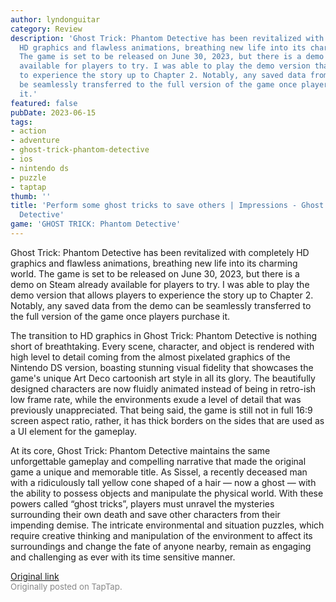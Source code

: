 ```yaml
---
author: lyndonguitar
category: Review
description: 'Ghost Trick: Phantom Detective has been revitalized with completely
  HD graphics and flawless animations, breathing new life into its charming world.
  The game is set to be released on June 30, 2023, but there is a demo on Steam already
  available for players to try. I was able to play the demo version that allows players
  to experience the story up to Chapter 2. Notably, any saved data from the demo can
  be seamlessly transferred to the full version of the game once players purchase
  it.'
featured: false
pubDate: 2023-06-15
tags:
- action
- adventure
- ghost-trick-phantom-detective
- ios
- nintendo ds
- puzzle
- taptap
thumb: ''
title: 'Perform some ghost tricks to save others | Impressions - Ghost Trick: Phantom
  Detective'
game: 'GHOST TRICK: Phantom Detective'
---
```

Ghost Trick: Phantom Detective has been revitalized with completely HD graphics and flawless animations, breathing new life into its charming world. The game is set to be released on June 30, 2023, but there is a demo on Steam already available for players to try. I was able to play the demo version that allows players to experience the story up to Chapter 2. Notably, any saved data from the demo can be seamlessly transferred to the full version of the game once players purchase it.

The transition to HD graphics in Ghost Trick: Phantom Detective is nothing short of breathtaking. Every scene, character, and object is rendered with high level to detail coming from the almost pixelated graphics of the Nintendo DS version, boasting stunning visual fidelity that showcases the game's unique Art Deco cartoonish art style in all its glory. The beautifully designed characters are now fluidly animated instead of being in retro-ish low frame rate, while the environments exude a level of detail that was previously unappreciated.  That being said, the game is still not in full 16:9 screen aspect ratio, rather, it has thick borders on the sides that are used as a UI element for the gameplay.

At its core, Ghost Trick: Phantom Detective maintains the same unforgettable gameplay and compelling narrative that made the original game a unique and memorable title. As Sissel, a recently deceased man with a ridiculously tall yellow cone shaped of a hair — now a ghost — with the ability to possess objects and manipulate the physical world. With these powers called “ghost tricks”, players must unravel the mysteries surrounding their own death and save other characters from their impending demise. The intricate environmental and situation puzzles, which require creative thinking and manipulation of the environment to affect its surroundings and change the fate of anyone nearby, remain as engaging and challenging as ever with its time sensitive manner.

[Original link](https://www.taptap.io/post/5815291)<br><span style="font-size: 0.95em; color: #888;">Originally posted on TapTap.</span>